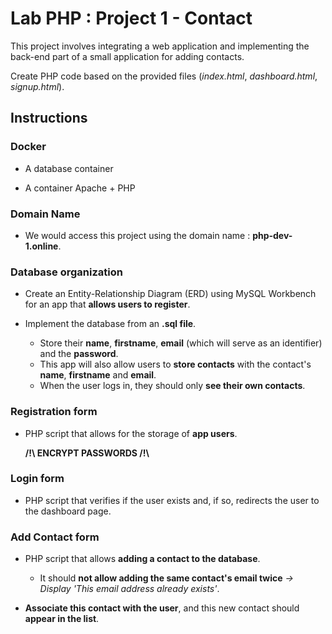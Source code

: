 # Lab PHP : Project 1 - Contact

This project involves integrating a web application and implementing the back-end part of a small application for adding contacts.

Create PHP code based on the provided files (*index.html*, *dashboard.html*, *signup.html*).

## Instructions

### Docker

- A database container

- A container Apache + PHP

### Domain Name

- We would access this project using the domain name : **php-dev-1.online**.

### Database organization

- Create an Entity-Relationship Diagram (ERD) using MySQL Workbench for an app that **allows users to register**.

- Implement the database from an **.sql file**.
    - Store their **name**, **firstname**, **email** (which will serve as an identifier) and the **password**.
    - This app will also allow users to **store contacts** with the contact's **name**, **firstname** and **email**.
    - When the user logs in, they should only **see their own contacts**.

### Registration form

- PHP script that allows for the storage of **app users**.

  **/!\ ENCRYPT PASSWORDS /!\\**

### Login form

- PHP script that verifies if the user exists and, if so, redirects the user to the dashboard page.

### Add Contact form

- PHP script that allows **adding a contact to the database**.
    - It should **not allow adding the same contact's email twice** *-> Display 'This email address already exists'*.

- **Associate this contact with the user**, and this new contact should **appear in the list**.